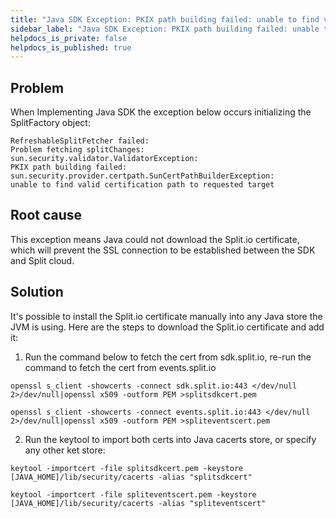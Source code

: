 ```yaml
---
title: "Java SDK Exception: PKIX path building failed: unable to find valid certification path to requested target"
sidebar_label: "Java SDK Exception: PKIX path building failed: unable to find valid certification path to requested target"
helpdocs_is_private: false
helpdocs_is_published: true
---
```


<p>
  <button hidden style={{borderRadius:'8px', border:'1px', fontFamily:'Courier New', fontWeight:'800', textAlign:'left'}}> help.split.io link: https://help.split.io/hc/en-us/articles/360022523052-Java-SDK-Exception-PKIX-path-building-failed-unable-to-find-valid-certification-path-to-requested-target </button>
</p>


## Problem

When Implementing Java SDK the exception below occurs initializing the SplitFactory object:
```
RefreshableSplitFetcher failed: 
Problem fetching splitChanges:
sun.security.validator.ValidatorException: 
PKIX path building failed:
sun.security.provider.certpath.SunCertPathBuilderException:
unable to find valid certification path to requested target
```

## Root cause

This exception means Java could not download the Split.io certificate, which will prevent the SSL connection to be established between the SDK and Split cloud.

## Solution

It's possible to install the Split.io certificate manually into any Java store the JVM is using.
Here are the steps to download the Split.io certificate and add it:
1. Run the command below to fetch the cert from sdk.split.io, re-run the command to fetch the cert from events.split.io
  ```
openssl s_client -showcerts -connect sdk.split.io:443 </dev/null 2>/dev/null|openssl x509 -outform PEM >splitsdkcert.pem

openssl s_client -showcerts -connect events.split.io:443 </dev/null 2>/dev/null|openssl x509 -outform PEM >spliteventscert.pem
```
2. Run the keytool to import both certs into Java cacerts store, or specify any other ket store:
  ```
keytool -importcert -file splitsdkcert.pem -keystore [JAVA_HOME]/lib/security/cacerts -alias "splitsdkcert"
  
keytool -importcert -file spliteventscert.pem -keystore [JAVA_HOME]/lib/security/cacerts -alias "spliteventscert"
```